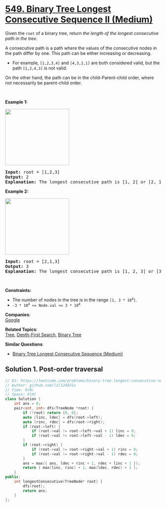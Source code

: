 # [549. Binary Tree Longest Consecutive Sequence II (Medium)](https://leetcode.com/problems/binary-tree-longest-consecutive-sequence-ii/)

<p>Given the <code>root</code> of a binary tree, return <em>the length of the longest consecutive path in the tree</em>.</p>

<p>A consecutive path is a path where the values of the consecutive nodes in the path differ by one. This path can be either increasing or decreasing.</p>

<ul>
	<li>For example, <code>[1,2,3,4]</code> and <code>[4,3,2,1]</code> are both considered valid, but the path <code>[1,2,4,3]</code> is not valid.</li>
</ul>

<p>On the other hand, the path can be in the child-Parent-child order, where not necessarily be parent-child order.</p>

<p>&nbsp;</p>
<p><strong>Example 1:</strong></p>
<img alt="" src="https://assets.leetcode.com/uploads/2021/03/14/consec2-1-tree.jpg" style="width: 207px; height: 183px;">
<pre><strong>Input:</strong> root = [1,2,3]
<strong>Output:</strong> 2
<strong>Explanation:</strong> The longest consecutive path is [1, 2] or [2, 1].
</pre>

<p><strong>Example 2:</strong></p>
<img alt="" src="https://assets.leetcode.com/uploads/2021/03/14/consec2-2-tree.jpg" style="width: 207px; height: 183px;">
<pre><strong>Input:</strong> root = [2,1,3]
<strong>Output:</strong> 3
<strong>Explanation:</strong> The longest consecutive path is [1, 2, 3] or [3, 2, 1].
</pre>

<p>&nbsp;</p>
<p><strong>Constraints:</strong></p>

<ul>
	<li>The number of nodes in the tree is in the range <code>[1, 3 * 10<sup>4</sup>]</code>.</li>
	<li><code>-3 * 10<sup>4</sup> &lt;= Node.val &lt;= 3 * 10<sup>4</sup></code></li>
</ul>


**Companies**:  
[Google](https://leetcode.com/company/google)

**Related Topics**:  
[Tree](https://leetcode.com/tag/tree/), [Depth-First Search](https://leetcode.com/tag/depth-first-search/), [Binary Tree](https://leetcode.com/tag/binary-tree/)

**Similar Questions**:
* [Binary Tree Longest Consecutive Sequence (Medium)](https://leetcode.com/problems/binary-tree-longest-consecutive-sequence/)

## Solution 1. Post-order traversal

```cpp
// OJ: https://leetcode.com/problems/binary-tree-longest-consecutive-sequence-ii/
// Author: github.com/lzl124631x
// Time: O(N)
// Space: O(H)
class Solution {
    int ans = 0;
    pair<int, int> dfs(TreeNode *root) {
        if (!root) return {0, 0};
        auto [linc, ldec] = dfs(root->left);
        auto [rinc, rdec] = dfs(root->right);
        if (root->left) {
            if (root->val != root->left->val + 1) linc = 0;
            if (root->val != root->left->val - 1) ldec = 0;
        }
        if (root->right) {
            if (root->val != root->right->val + 1) rinc = 0;
            if (root->val != root->right->val - 1) rdec = 0;
        }
        ans = max({ ans, ldec + rinc + 1, rdec + linc + 1 });
        return { max(linc, rinc) + 1, max(ldec, rdec) + 1 };
    }
public:
    int longestConsecutive(TreeNode* root) {
        dfs(root);
        return ans;
    }
};
```